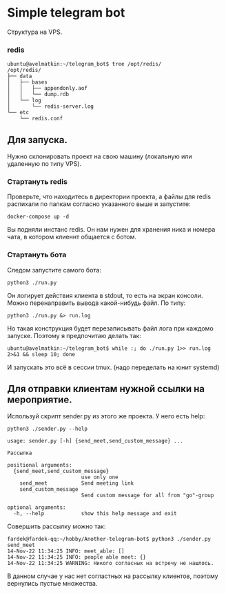 # Simple telegram bot



Структура на VPS.

### redis
```
ubuntu@avelmatkin:~/telegram_bot$ tree /opt/redis/
/opt/redis/
├── data
│   ├── bases
│   │   ├── appendonly.aof
│   │   └── dump.rdb
│   └── log
│       └── redis-server.log
└── etc
    └── redis.conf
```

## Для запуска.

Нужно склонировать проект на свою машину (локальную или удаленную по типу VPS).

### Стартануть redis
Проверьте, что находитесь в директории проекта, а файлы для redis распихали по папкам согласно указанного выше и запустите:
```
docker-compose up -d
```
Вы подняли инстанс redis. Он нам нужен для хранения ника и номера чата, в котором клиеннт общается с ботом.

### Стартануть бота
Следом запустите самого бота:
```
python3 ./run.py
```
Он логирует действия клиента в stdout, то есть на экран консоли.  
Можно перенаправить выводв какой-нибудь файл. По типу:
```
python3 ./run.py &> run.log
```
Но такая конструкция будет перезаписывать файл лога при каждомо запуске.
Поэтому я предпочитаю делать так:
```
ubuntu@avelmatkin:~/telegram_bot$ while :; do ./run.py 1>> run.log 2>&1 && sleep 10; done
```

И запускать это всё в сессии tmux. (надо переделать на юнит systemd)

## Для отправки клиентам нужной ссылки на мероприятие.
Используй скрипт sender.py из этого же проекта.
У него есть help:
```
python3 ./sender.py --help

usage: sender.py [-h] {send_meet,send_custom_message} ...

Рассылка

positional arguments:
  {send_meet,send_custom_message}
                        use only one
    send_meet           Send meeting link
    send_custom_message
                        Send custom message for all from "go"-group

optional arguments:
  -h, --help            show this help message and exit
```

Совершить рассылку можно так:
```
fardek@fardek-qq:~/hobby/Another-telegram-bot$ python3 ./sender.py send_meet
14-Nov-22 11:34:25 INFO: meet_able: []
14-Nov-22 11:34:25 INFO: people able meet: {}
14-Nov-22 11:34:25 WARNING: Никого согласных на встречу не нашлось.
```
В данном случае у нас нет согластных на рассылку клиентов, поэтому вернулись пустые множества.

